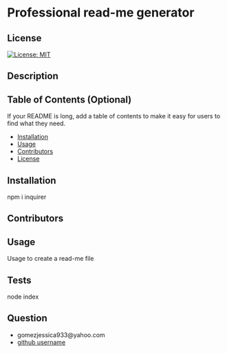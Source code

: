 # Professional read-me generator
  ## License
  
  [![License: MIT](https://img.shields.io/badge/License-MIT-yellow.svg)](https://opensource.org/licenses/MIT)

    

  ## Description
    
  ## Table of Contents (Optional)
  
  If your README is long, add a table of contents to make it easy for users to find what they need.
  
  - [Installation](#installation)
  - [Usage](#usage)
  - [Contributors](#contributors)
  - [License](#license)
  
  ## Installation
  
 npm i inquirer

  ## Contributors 
  
  ## Usage
  
  Usage to create a read-me file
  
  ## Tests
  node index
  ## Question
  <ul>
  <li>gomezjessica933@yahoo.com</li>
  <li> <a href="https://github.com/jessgom89">github username</a></li>
  </ul>
  